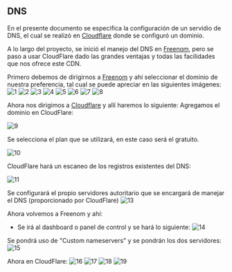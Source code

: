 ## DNS
En el presente documento se especifica la configuración de un servidio de DNS, el cual se realizó en [Cloudflare](https://www.cloudflare.com/es-es/) donde se configuró un dominio. 

A lo largo del proyecto, se inició el manejo del DNS en [Freenom](https://www.freenom.com/es/index.html), pero se paso a usar CloudFlare dado las grandes ventajas y todas las facilidades que nos ofrece este CDN. 

Primero debemos de dirigirnos a [Freenom](https://www.freenom.com/es/index.html) y ahí seleccionar el dominio de nuestra preferencia, tal cual se puede apreciar en las siguientes imágenes: 
![1](https://github.com/AltoSolid/topicos_proyecto_2/blob/main/Imagenes/DNS/1.png)
![2](https://github.com/AltoSolid/topicos_proyecto_2/blob/main/Imagenes/DNS/2.png)
![3](https://github.com/AltoSolid/topicos_proyecto_2/blob/main/Imagenes/DNS/3.png)
![4](https://github.com/AltoSolid/topicos_proyecto_2/blob/main/Imagenes/DNS/4.png)
![5](https://github.com/AltoSolid/topicos_proyecto_2/blob/main/Imagenes/DNS/5.png)
![6](https://github.com/AltoSolid/topicos_proyecto_2/blob/main/Imagenes/DNS/6.png)
![7](https://github.com/AltoSolid/topicos_proyecto_2/blob/main/Imagenes/DNS/7.png)
![8](https://github.com/AltoSolid/topicos_proyecto_2/blob/main/Imagenes/DNS/8.png)

Ahora nos dirigimos a [Cloudflare](https://www.cloudflare.com/es-es/) y allí haremos lo siguiente: 
Agregamos el dominio en CloudFlare:

 ![9](https://github.com/AltoSolid/topicos_proyecto_2/blob/main/Imagenes/DNS/9.png)

 
Se selecciona el plan que se utilizará, en este caso será el gratuito. 

![10](https://github.com/AltoSolid/topicos_proyecto_2/blob/main/Imagenes/DNS/10.png)


CloudFlare hará un escaneo de los registros existentes del DNS:

![11](https://github.com/AltoSolid/topicos_proyecto_2/blob/main/Imagenes/DNS/11.png)

Se configurará el propio servidores autoritario que se encargará de manejar el DNS (proporcionado por CloudFlare)
![13](https://github.com/AltoSolid/topicos_proyecto_2/blob/main/Imagenes/DNS/13.png)

Ahora volvemos a Freenom y ahí: 
- Se irá al dashboard o panel de control y se hará lo siguiente: 
![14](https://github.com/AltoSolid/topicos_proyecto_2/blob/main/Imagenes/DNS/14.png)

Se pondrá uso de "Custom nameservers" y se pondrán los dos servidores: 
![15](https://github.com/AltoSolid/topicos_proyecto_2/blob/main/Imagenes/DNS/15.png)

Ahora en CloudFlare:
![16](https://github.com/AltoSolid/topicos_proyecto_2/blob/main/Imagenes/DNS/16.png)
![17](https://github.com/AltoSolid/topicos_proyecto_2/blob/main/Imagenes/DNS/17.png)
![18](https://github.com/AltoSolid/topicos_proyecto_2/blob/main/Imagenes/DNS/18.png)
![19](https://github.com/AltoSolid/topicos_proyecto_2/blob/main/Imagenes/DNS/19.png)

